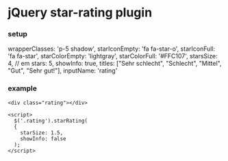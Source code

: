 # jQuery star-rating plugin

### setup
wrapperClasses: 'p-5 shadow',
starIconEmpty: 'fa fa-star-o',
starIconFull: 'fa fa-star',
starColorEmpty: 'lightgray',
starColorFull: '#FFC107',
starsSize: 4, // em
stars: 5,
showInfo: true,
titles: ["Sehr schlecht", "Schlecht", "Mittel", "Gut", "Sehr gut!"],
inputName: 'rating'

### example

```
<div class="rating"></div>

<script>
  $('.rating').starRating(
  {
    starSize: 1.5,
    showInfo: false
  );
</script>
```
